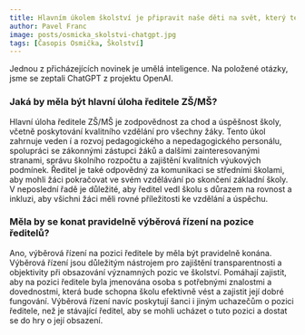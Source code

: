 ```yaml
---
title: Hlavním úkolem školství je připravit naše děti na svět, který teprve přijde
author: Pavel Franc
image: posts/osmicka_skolstvi-chatgpt.jpg
tags: [Časopis Osmička, Školství]
---
```


Jednou z přicházejících novinek je umělá inteligence. Na položené otázky, jsme se zeptali ChatGPT z projektu OpenAI.

### Jaká by měla být hlavní úloha ředitele ZŠ/MŠ?

Hlavní úloha ředitele ZŠ/MŠ je zodpovědnost za chod a úspěšnost školy, včetně poskytování kvalitního vzdělání pro všechny žáky. Tento úkol zahrnuje veden
í a rozvoj pedagogického a nepedagogického personálu, spolupráci se zákonnými zástupci žáků a dalšími zainteresovanými stranami, správu školního rozpočtu a zajištění kvalitních výukových podmínek. Ředitel je také odpovědný za komunikaci se středními školami, aby mohli žáci pokračovat ve svém vzdělávání po skončení základní školy. V neposlední řadě je důležité, aby ředitel vedl školu s důrazem na rovnost a inkluzi, aby všichni žáci měli rovné příležitosti ke vzdělání a úspěchu.

### Měla by se konat pravidelně výběrová řízení na pozice ředitelů?

Ano, výběrová řízení na pozici ředitele by měla být pravidelně konána. Výběrová řízení jsou důležitým nástrojem pro zajištění transparentnosti a objektivity při obsazování významných pozic ve školství. Pomáhají zajistit, aby na pozici ředitele byla jmenována osoba s potřebnými znalostmi a dovednostmi, která bude schopna školu efektivně vést a zajistit její dobré fungování. Výběrová řízení navíc poskytují šanci i jiným uchazečům o pozici ředitele, než je stávající ředitel, aby se mohli ucházet o tuto pozici a dostat se do hry o její obsazení.


